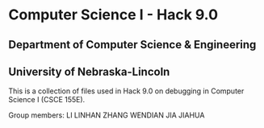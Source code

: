 
# Computer Science I - Hack 9.0
## Department of Computer Science & Engineering
## University of Nebraska-Lincoln

This is a collection of files used in Hack 9.0 on debugging in Computer Science I (CSCE 155E).

Group members:
  LI LINHAN
  ZHANG WENDIAN
  JIA JIAHUA
